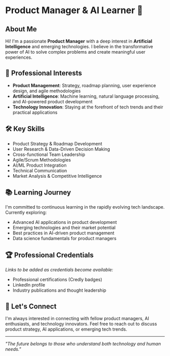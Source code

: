 # Product Manager & AI Learner 🚀

## About Me
Hi! I'm a passionate **Product Manager** with a deep interest in **Artificial Intelligence** and emerging technologies. I believe in the transformative power of AI to solve complex problems and create meaningful user experiences.

## 🎯 Professional Interests
- **Product Management**: Strategy, roadmap planning, user experience design, and agile methodologies
- **Artificial Intelligence**: Machine learning, natural language processing, and AI-powered product development
- **Technology Innovation**: Staying at the forefront of tech trends and their practical applications

## 🛠️ Key Skills
- Product Strategy & Roadmap Development
- User Research & Data-Driven Decision Making
- Cross-functional Team Leadership
- Agile/Scrum Methodologies
- AI/ML Product Integration
- Technical Communication
- Market Analysis & Competitive Intelligence

## 📚 Learning Journey
I'm committed to continuous learning in the rapidly evolving tech landscape. Currently exploring:
- Advanced AI applications in product development
- Emerging technologies and their market potential
- Best practices in AI-driven product management
- Data science fundamentals for product managers

## 🏆 Professional Credentials
*Links to be added as credentials become available:*
- Professional certifications (Credly badges)
- LinkedIn profile
- Industry publications and thought leadership

## 🤝 Let's Connect
I'm always interested in connecting with fellow product managers, AI enthusiasts, and technology innovators. Feel free to reach out to discuss product strategy, AI applications, or emerging tech trends.

---
*"The future belongs to those who understand both technology and human needs."*
